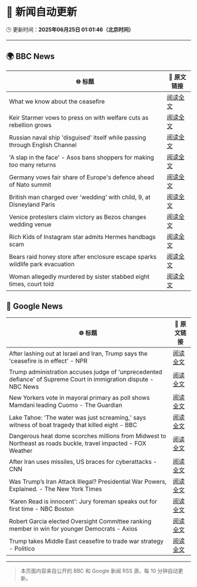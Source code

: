 # 🧠 新闻自动更新

🕒 更新时间：**2025年06月25日 01:01:46（北京时间）**

---

## 🌍 BBC News

| 🌐 标题 | 🔗 原文链接 |
|--------|-------------|
| What we know about the ceasefire | [阅读全文](https://www.bbc.com/news/articles/czjk3kxr3zno) |
| Keir Starmer vows to press on with welfare cuts as rebellion grows | [阅读全文](https://www.bbc.com/news/articles/c04dn3v616yo) |
| Russian naval ship 'disguised' itself while passing through English Channel | [阅读全文](https://www.bbc.com/news/articles/c62gq6y62d1o) |
| 'A slap in the face' - Asos bans shoppers for making too many returns | [阅读全文](https://www.bbc.com/news/articles/cnvmj4e81nzo) |
| Germany vows fair share of Europe's defence ahead of Nato summit | [阅读全文](https://www.bbc.com/news/articles/c4gd98qry6jo) |
| British man charged over 'wedding' with child, 9, at Disneyland Paris | [阅读全文](https://www.bbc.com/news/articles/c0l4z2z7rk4o) |
| Venice protesters claim victory as Bezos changes wedding venue | [阅读全文](https://www.bbc.com/news/articles/cd0vjr07570o) |
| Rich Kids of Instagram star admits Hermes handbags scam | [阅读全文](https://www.bbc.com/news/articles/cdr3yevv225o) |
| Bears raid honey store after enclosure escape sparks wildlife park evacuation | [阅读全文](https://www.bbc.com/news/articles/cgrxn4x7yx2o) |
| Woman allegedly murdered by sister stabbed eight times, court told | [阅读全文](https://www.bbc.com/news/articles/cly17gw3vkeo) |

## 📰 Google News

| 🌐 标题 | 🔗 原文链接 |
|--------|-------------|
| After lashing out at Israel and Iran, Trump says the 'ceasefire is in effect' - NPR | [阅读全文](https://news.google.com/rss/articles/CBMifEFVX3lxTFBRU1VQa05ybFY1MzdOcUExTGRjX3FGYnNQTGxEZmFxaHRLX2tzc2tiQ1NmN3RPUklvMkV3bWc4dllkd2Z3ajVvV2IzckF4UzZlS181SDBSX1NJNUFkZVJMV19YelFudUdraW05bzB2cUpQREZ6X1lvcV9kRE0?oc=5) |
| Trump administration accuses judge of 'unprecedented defiance' of Supreme Court in immigration dispute - NBC News | [阅读全文](https://news.google.com/rss/articles/CBMixwFBVV95cUxORU13QkJIYUpRc3VITDU1N2x6anBMenlUR2JUZ0J0TWVEUUp4Q1NGYVNNV19RdF8tRFZFeXpvQ3hVTm5UcW9pdUNleHJPU05ZTm1FZ0RPV0FMUzUzSmtwZV9GR3lmZl9vajdCUHJLVjRLMlZwcExuZGlrOHV6T1VIcGg5YVY0Z3pQZlhpVTh1ZG1lM1V2STBwUkozdnJHR21XZDdmTjFrMDUyZU9qMzNuTUNseHBOcC03NFZfb2JNX09xTFAyVVBV0gFWQVVfeXFMUE5aMWt5TWpIdk5KaVdHMkJ6ZDNIODB5MWZ1dDV4X3M5Z1I4TzlnZVIzTGc1ek9rZ1M3MEhYZ29uZVVBWWg5aXljeXFLWmYxQWNJQ1U0ZWc?oc=5) |
| New Yorkers vote in mayoral primary as poll shows Mamdani leading Cuomo - The Guardian | [阅读全文](https://news.google.com/rss/articles/CBMikwFBVV95cUxPdl80a0U0cWcyUmVUU3hyRXk5SldqRWZUNENtZDVrODBvYzN1N2xWaUhGN0tzQ3hsTzE4bTQtcHVMVmZoZzhmSDV5VlM3Yl9TYTRaS0xuRVBnN25YanJ5UEJHU3FCREdKRlZMVzAzZ2FfVlJlUTc5cWpDeVFfQVRYSFNVdFFFUGxqQTdLSmswZ0o5d28?oc=5) |
| Lake Tahoe: 'The water was just screaming,' says witness of boat tragedy that killed eight - BBC | [阅读全文](https://news.google.com/rss/articles/CBMiWkFVX3lxTE93RDRWNVBqUW5nYVV5OWY2djk4MFF5bXROSEl1M2lTS29VZllWS3c2MnJRT0FjamtrNk1XR1JBMWk5b285bmFidndIcUpYcXF1QVdaRjNBa3BOQdIBX0FVX3lxTFBBUUdvYVJqUHAtOUp6cGIwTU1NTFl5QklZbHA5VVNId0ZrOEpUdFZBaVpRelJXQlFrUmpxLUVJb0dIT0VLbzdCSFRYQ2NVeTYwaXRnRFpadnVzNXpua1pj?oc=5) |
| Dangerous heat dome scorches millions from Midwest to Northeast as roads buckle, travel impacted - FOX Weather | [阅读全文](https://news.google.com/rss/articles/CBMijAFBVV95cUxNeHJKODZvTWVNZUt0T0V6M1Q5d05ZRTBKQzlrOWF3YnllcHh3VzdOZy1wNmpYbkZDRzNBQ1BGc2ctdWN3S290XzNWRXdGRjdVQXg2OVVJQ3F1dEZWbVY1cV9jdlFnUHlzVmpZUDBPS2ZyRjg4dnJ3LXdxR182V1dxaHBqTkhpZzhqWExhTNIBkgFBVV95cUxOVm1jcFNiSXVmeEx3dFlDOHdiZl9jT2xlMnBvTDJmY2Z6N2xRc2JXeWVQOEJ5dDhaOGREYUp2SmZfZmk4clFSX0UtdGM3dk8tcGQyV25QYzRiSy1HM0tOX0xoa2tGXy00aHVYX1ZxQWtQWlhtWkpBcF9aMTVoQXJoZUM4aTNscTZtdmRMQ2owbl9VUQ?oc=5) |
| After Iran uses missiles, US braces for cyberattacks - CNN | [阅读全文](https://news.google.com/rss/articles/CBMibkFVX3lxTE1LNTJDTFMyVEVnejI3UUkwVnAtb2xQQTJweDhCcFFpSktkWVBzZGlRNVVWMm9kVHBmamVCbmY4cXBFX05fRTUyazJXUm9VT3hBUzBXWTI4cWtPY1RreDVhRC1XWnZqc1g0cFFyVVBB0gFzQVVfeXFMTzJzbVRMaWhYdDhGc2k4dTI5UEZUVmxsT1Z4V01tQWRXaURqckJjYV9pWjlCWkExcjhXN1V0SDJfSkFjV0puSFQ2MDRyTEstYnhhMC15d3VoMUt6dFNyTGM2ZWlyamtCNVJQMHdOQ25zb3NWUQ?oc=5) |
| Was Trump’s Iran Attack Illegal? Presidential War Powers, Explained. - The New York Times | [阅读全文](https://news.google.com/rss/articles/CBMijwFBVV95cUxNejNKckRUeXc5c3N1bzJ2bTN4SUNpbFBwZlRkeUhXaENGbHNBTS1pQTNYaTVYckVwTG5YRDlFUG1BVGZ5SVBsOG1ZOWV4YloyUlN5dUhJSzR2TDVHXzZpLVItTERIbjVwN1VuU3N1UDR3OW9LOFZOeHN3ckNHUUx2MkhTd21oU0x0MVNCc21WRQ?oc=5) |
| ‘Karen Read is innocent': Jury foreman speaks out for first time - NBC Boston | [阅读全文](https://news.google.com/rss/articles/CBMiqwFBVV95cUxOR2tvWDZkcnlvZ0ZKZVI2TFhHNmNsUFlBRFg4eVNSOUJmYnFjYTNSRTZIVXdrUE0tNnJVTXJvS21DZlJyQzBTY1FVVTZQLTFIS0FkamhCSXRyVm9LQUtKeEx5RTUwTHVHX2ZwdUZtTjlqaWs1WldIVDh0YWhNT05nQjU1X1JENUNvUXR4UDN5ckJCZzhQbl95ZUJ4VkRpN0hIaklIR3NEWTIzOXPSAbMBQVVfeXFMT2x1MF85TWF2UDVLNHJ5eVRYdVNpLTJ0LUtaWE83d1k2ZGg2cXBZUWJRUlBnNlJrbGZFaGRadTk0Zy1JREctQXJBRjFJbHAzQktxREZwcGNOY2pnY3FGZ0h6M3dma2Z3TFJlZmg4d3RJYnJwaXBpMV85U3dXVzAwMk5nSDBVTEFreHZhTFpfN2czUkdwYjRJcmlWMGI3NEdJeWtTRTlzVTd4X0dPdGt3dEtXNTQ?oc=5) |
| Robert Garcia elected Oversight Committee ranking member in win for younger Democrats - Axios | [阅读全文](https://news.google.com/rss/articles/CBMiigFBVV95cUxObzREZVhhOFdKSVUzbTBCSDBJREh6NkFTUFdtUVZCVUhFT2xxS3dqd1B5ZjRrazZzdjFNcWM3WVdpM3ZubmRMZ1pRMXg3dXVTRWp4b3Ftd181b05SeEVGeEQyWFFGTkZoZmVqaE9XTnNfSnVpS2w0TVY4NUlUMElyT281WUJRUHo4b1E?oc=5) |
| Trump takes Middle East ceasefire to trade war strategy - Politico | [阅读全文](https://news.google.com/rss/articles/CBMiqgFBVV95cUxOVERKamo1N2hNT3BJaEo0NWEtVEpod2JhekhuMy1FZVI4RTJDSm1nX1lSUFF5aTFZeGc3dkNTOXIzQ3lZa3pmTExtbkVrZ2t4ZHZhZWZwbzZRSEdZMmMzUDlmdzFRUW5vRnRUdV9sYThzMG8yX0xCemJudjhORjJ2ZktXaTNKUlNENkpGaWx4RjFpdzBFamdDRzQxTmIyRUhwQmV3ZVZyeWhCdw?oc=5) |

---
> 本页面内容来自公开的 BBC 和 Google 新闻 RSS 源，每 10 分钟自动更新。